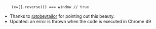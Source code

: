 <code>
    (x=[].reverse)() === window // true
</code>

- Thanks to [@tobeytailor](http://twitter.com/tobeytailor) for pointing out this beauty.
- Updated: an error is thrown when the code is executed in Chrome 49
